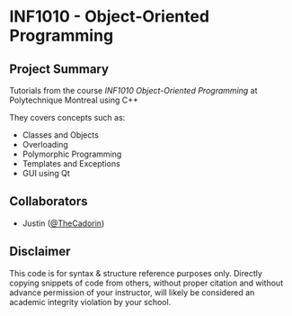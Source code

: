 # INF1010 - Object-Oriented Programming

## Project Summary
Tutorials from the course *INF1010 Object-Oriented Programming* at Polytechnique Montreal using C++

They covers concepts such as:
- Classes and Objects
- Overloading
- Polymorphic Programming
- Templates and Exceptions
- GUI using Qt

## Collaborators
- Justin ([@TheCadorin](https://github.com/TheCadorin/))

## Disclaimer
This code is for syntax & structure reference purposes only. Directly copying snippets of code from others, without proper citation and without advance permission of your instructor, will likely be considered an academic integrity violation by your school.
